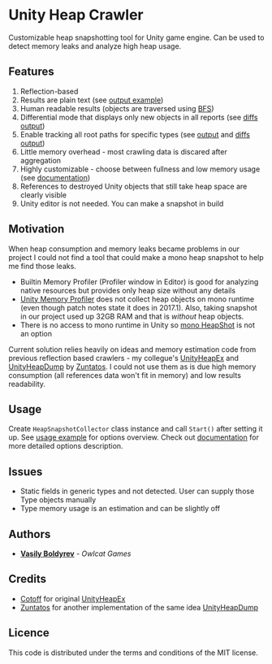 # Unity Heap Crawler

Customizable heap snapshotting tool for Unity game engine. Can be used to detect memory leaks and analyze high heap usage.

## Features
1. Reflection-based
2. Results are plain text (see [output example](snapshot-example/))
3. Human readable results (objects are traversed using [BFS](https://en.wikipedia.org/wiki/Breadth-first_search))
4. Differential mode that displays only new objects in all reports (see [diffs output](snapshot-example-diff/))
5. Enable tracking all root paths for specific types (see [output](snapshot-example/types) and [diffs output](snapshot-example-diff/types))
6. Little memory overhead - most crawling data is discared after aggregation
7. Highly customizable - choose between fullness and low memory usage (see [documentation](https://vasyab.github.io/UnityHeapCrawler_Docs/class_unity_heap_crawler_1_1_heap_snapshot_collector.html))
8. References to destroyed Unity objects that still take heap space are clearly visible
9. Unity editor is not needed. You can make a snapshot in build

## Motivation

When heap consumption and memory leaks became problems in our project I could not find a tool that could make a mono heap snapshot to help me find those leaks.
* Builtin Memory Profiler (Profiler window in Editor) is good for analyzing native resources but provides only heap size without any details
* [Unity Memory Profiler](https://bitbucket.org/Unity-Technologies/memoryprofiler) does not collect heap objects on mono runtime (even though patch notes state it does in 2017.1). Also, taking snapshot in our project used up 32GB RAM and that is _without_ heap objects.
* There is no access to mono runtime in Unity so [mono HeapShot](http://www.mono-project.com/archived/heapshot/) is not an option

Current solution relies heavily on ideas and memory estimation code from previous reflection based crawlers - my collegue's [UnityHeapEx](https://github.com/Cotoff/UnityHeapEx) and [UnityHeapDump](https://github.com/Zuntatos/UnityHeapDump) by [Zuntatos](https://github.com/Zuntatos). I could not use them as is due high memory consumption (all references data won't fit in memory) and low results readability.

## Usage
Create `HeapSnapshotCollector` class instance and call `Start()` after setting it up. See [usage example](Assets/Sample/SampleMemorySnapshot.cs) for options overview. Check out
[documentation](https://vasyab.github.io/UnityHeapCrawler_Docs/class_unity_heap_crawler_1_1_heap_snapshot_collector.html) for more detailed options description.

## Issues
* Static fields in generic types and not detected. User can supply those Type objects manually
* Type memory usage is an estimation and can be slightly off

## Authors
* [**Vasily Boldyrev**](https://github.com/vasyab) - _Owlcat Games_

## Credits
* [Cotoff](https://github.com/Cotoff) for original [UnityHeapEx](https://github.com/Cotoff/UnityHeapEx)
* [Zuntatos](https://github.com/Zuntatos) for another implementation of the same idea [UnityHeapDump](https://github.com/Zuntatos/UnityHeapDump)

## Licence

This code is distributed under the terms and conditions of the MIT license.
